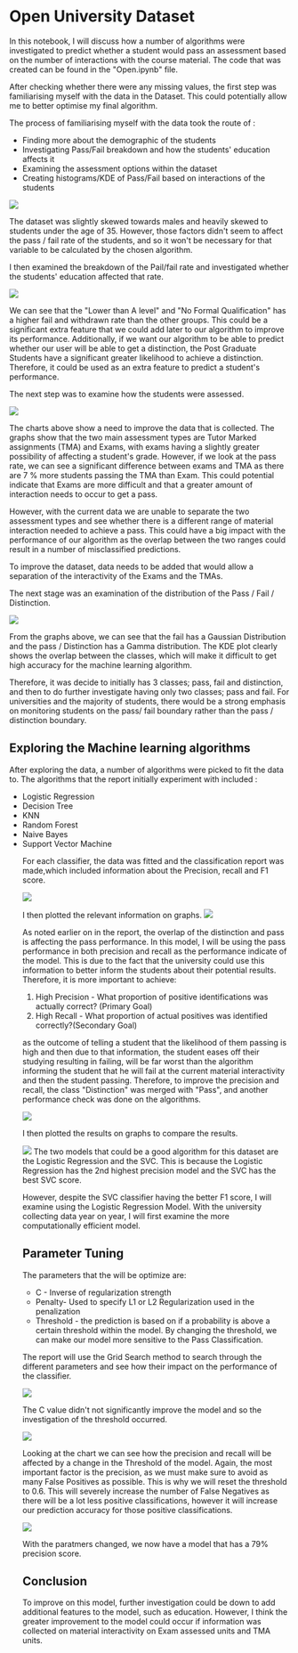 # Open University Dataset

In this notebook, I will discuss how a number of algorithms were investigated to predict whether a student would pass an assessment based on the number of interactions with the course material. The code that was created can be found in the "Open.ipynb" file.

After checking whether there were any missing values, the first step was familiarising myself with the data in the Dataset. This could potentially allow me to better optimise my final algorithm.

The process of familiarising myself with the data took the route of :
<ul>
    <li>Finding more about the demographic of the students</li>
    <li>Investigating Pass/Fail breakdown and how the students' education affects it</li>
    <li>Examining the assessment options within the dataset</li>
    <li>Creating histograms/KDE of Pass/Fail based on interactions of the students</li>
</ul>
<img src="Data_first.JPG">

The dataset was slightly skewed towards males and heavily skewed to students under the age of 35. However, those factors didn't seem to affect the pass / fail rate of the students, and so it won't be necessary for that variable to be calculated by the chosen algorithm.

I then examined the breakdown of the Pail/fail rate and investigated whether the students' education affected that rate.

<img src="Data_second.JPG">

We can see that the "Lower than A level" and "No Formal Qualification" has a higher fail and withdrawn rate than the other groups. This could be a significant extra feature that we could add later to our algorithm to improve its performance. Additionally, if we want our algorithm to be able to predict whether our user will be able to get a distinction, the Post Graduate Students have a significant greater likelihood to achieve a distinction. Therefore, it could be used as an extra feature to predict a student's performance.

The next step was to examine how the students were assessed.

<img src="Data_three.JPG">

The charts above show a need to improve the data that is collected. The graphs show that the two main assessment types are Tutor Marked assignments (TMA) and Exams, with exams having a slightly greater possibility of affecting a student's grade. However, if we look at the pass rate, we can see a significant difference between exams and TMA as there are 7 % more students passing the TMA than Exam. This could potential indicate that Exams are more difficult and that a greater amount of interaction needs to occur to get a pass.

However, with the current data we are unable to separate the two assessment types and see whether there is a different range of material interaction needed to achieve a pass. This could have a big impact with the performance of our algorithm as the overlap between the two ranges could result in a number of misclassified predictions.

To improve the dataset, data needs to be added that would allow a separation of the interactivity of the Exams and the TMAs.

The next stage was an examination of the distribution of the Pass / Fail / Distinction.

<img src="histogram.JPG">



From the graphs above, we can see that the fail has a Gaussian Distribution and the pass / Distinction has a Gamma distribution. The KDE plot clearly shows the overlap between the classes, which will make it difficult to get high accuracy for the machine learning algorithm.

Therefore, it was decide to initially has 3 classes; pass, fail and distinction, and then to do further investigate having only two classes; pass and fail. For universities and the majority of students, there would be a strong emphasis on monitoring students on the pass/ fail boundary rather than the pass / distinction boundary.

<h2>Exploring the Machine learning algorithms</h2>



After exploring the data, a number of algorithms were picked to fit the data to. The algorithms that the report initially experiment with included :
<ul>
  <li>Logistic Regression</li>
    <li>Decision Tree</li>
    <li>KNN</li>
    <li>Random Forest</li>
    <li>Naive Bayes</li>
    <li>Support Vector Machine</li>

For each classifier, the data was fitted and the classification report was made,which included information about the Precision, recall and F1 score.

<img src="models.JPG">



I then plotted the relevant information on graphs.
<img src="model_graph.JPG">


As noted earlier on in the report, the overlap of the distinction and pass is affecting the pass performance. In this model, I will be using the pass performance in both precision and recall as the performance indicate of the model. This is due to the fact that the university could use this information to better inform the students about their potential results. Therefore, it is more important to achieve:

1) High Precision - What proportion of positive identifications was actually correct? (Primary Goal)
2) High Recall - What proportion of actual positives was identified correctly?(Secondary Goal)

as the outcome of telling a student that the likelihood of them passing is high and then due to that information, the student eases off their studying resulting in failing, will be far worst than the algorithm informing the student that he will fail at the current material interactivity and then the student passing.
Therefore, to improve the precision and recall, the class "Distinction" was merged with "Pass", and another performance check was done on the algorithms.

<img src="model_details.JPG">


I then plotted the results on graphs to compare the results.

<img src="model_details_graph.JPG">
The two models that could be a good algorithm for this dataset are the Logistic Regression and the SVC. This is because the Logistic Regression has the 2nd highest precision model and the SVC has the best SVC score.

However, despite the SVC classifier having the better F1 score, I will examine using the Logistic Regression Model. With the university collecting data year on year, I will first examine the more computationally efficient model.

<h2> Parameter Tuning </h2>
The parameters that the will be optimize are:
<ul>
  <li>C - Inverse of regularization strength</li>
  <li>Penalty- Used to specify L1 or L2 Regularization used in the penalization</li>
    <li>Threshold - the prediction is based on if a probability is above a certain threshold within the model. By changing the threshold, we can make our model more sensitive to the Pass Classification.</li>
  </ul>
  
The report will use the Grid Search method to search through the different parameters and see how their impact on the performance of the classifier.

<img src="tuning.JPG">

The C value didn't not significantly improve the model and so the investigation of the threshold occurred.

<img src="acc.JPG">

Looking at the chart we can see how the precision and recall will be affected by a change in the Threshold of the model. Again, the most important factor is the precision, as we must make sure to avoid as many False Positives as possible. This is why we will reset the threshold to 0.6. This will severely increase the number of False Negatives as there will be a lot less positive classifications, however it will increase our prediction accuracy for those positive classifications.

<img src="confusion_mat.JPG">

With the paratmers changed, we now have a model that has a 79% precision score.

<h2>Conclusion</h2>

To improve on this model, further investigation could be down to add additional features to the model, such as education. However, I think the greater improvement to the model could occur if information was collected on material interactivity on Exam assessed units and TMA units.
